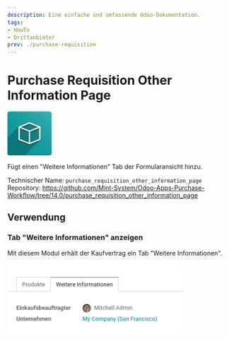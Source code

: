 ```yaml
---
description: Eine einfache und umfassende Odoo-Dokumentation.
tags:
- HowTo
- Drittanbieter
prev: ./purchase-requisition
---
```

# Purchase Requisition Other Information Page
![icon_oms_box](assets/icon_oms_box.png)

Fügt einen "Weitere Informationen" Tab der Formularansicht hinzu.

Technischer Name: `purchase_requisition_other_information_page`\
Repository: <https://github.com/Mint-System/Odoo-Apps-Purchase-Workflow/tree/14.0/purchase_requisition_other_information_page>

## Verwendung

### Tab "Weitere Informationen" anzeigen

Mit diesem Modul erhält der Kaufvertrag ein Tab "Weitere Informationen".

![](assets/Purchase%20Requisition%20Other%20Information%20Page.png)

